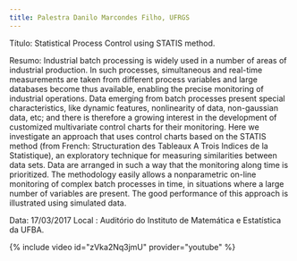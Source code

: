 ```yaml
---
title: Palestra Danilo Marcondes Filho, UFRGS
---
```


Título:  Statistical Process Control using STATIS method.

 Resumo:  Industrial batch processing is widely used in a number of areas of industrial production. In such processes, simultaneous and real-time measurements are taken from different process variables and large databases become thus available, enabling the precise monitoring of industrial operations. Data emerging from batch processes present special characteristics, like dynamic features, nonlinearity of data, non-gaussian data, etc; and there is therefore a growing interest in the development of customized multivariate control charts for their monitoring. Here we investigate an approach that uses control charts based on the STATIS method (from French: Structuration des Tableaux A Trois Indices de la Statistique), an exploratory technique for measuring similarities between data sets. Data are arranged in such a way that the monitoring along time is prioritized.  The methodology easily allows a nonparametric on-line monitoring of complex batch processes in time, in situations where a large number of variables are present. The good performance of this approach is illustrated using simulated data.

Data: 17/03/2017
Local : Auditório do Instituto de Matemática e Estatística da UFBA.

{% include video id="zVka2Nq3jmU" provider="youtube" %}


